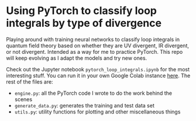 # Using PyTorch to classify loop integrals by type of divergence

Playing around with training neural networks to classify loop integrals in quantum field theory based on whether they are UV divergent, IR divergent, or not divergent.  Intended as a way for me to practice PyTorch.  This repo will keep evolving as I adapt the models and try new ones.

Check out the Jupyter notebook `pytorch_loop_integrals.ipynb` for the most interesting stuff.  You can run it in your own Google Colab instance [here](https://colab.research.google.com/github/reedhodges/pytorch-loop-integrals/blob/main/pytorch_loop_integrals.ipynb). The rest of the files are:

- `engine.py`: all the PyTorch code I wrote to do the work behind the scenes
- `generate_data.py`: generates the training and test data set
- `utils.py`: utility functions for plotting and other miscellaneous things